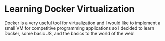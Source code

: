 # Learning Docker Virtualization
Docker is a very useful tool for virtualization and I would like to implement a
small VM for competitive programming applications so I decided to learn Docker,
some basic JS, and the basics to the world of the web!
